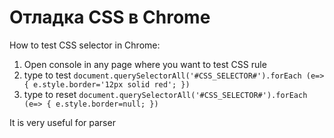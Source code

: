 # Отладка CSS в Chrome

How to test CSS selector in Chrome:

1. Open console in any page where you want to test CSS rule
2. type to test
```document.querySelectorAll('#CSS_SELECTOR#').forEach (e=> { e.style.border='12px solid red'; })``` 
3. type to reset
```document.querySelectorAll('#CSS_SELECTOR#').forEach (e=> { e.style.border=null; })``` 

It is very useful for parser
